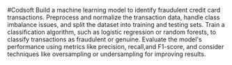 #Codsoft
Build a machine learning model to identify fraudulent credit card transactions.
Preprocess and normalize the transaction data, handle class imbalance issues, and split the dataset into training and testing sets.
Train a classification algorithm, such as logistic regression or random forests, to classify transactions as fraudulent or genuine.
Evaluate the model's performance using metrics like precision, recall,and F1-score, and consider techniques like oversampling or undersampling for improving results.
